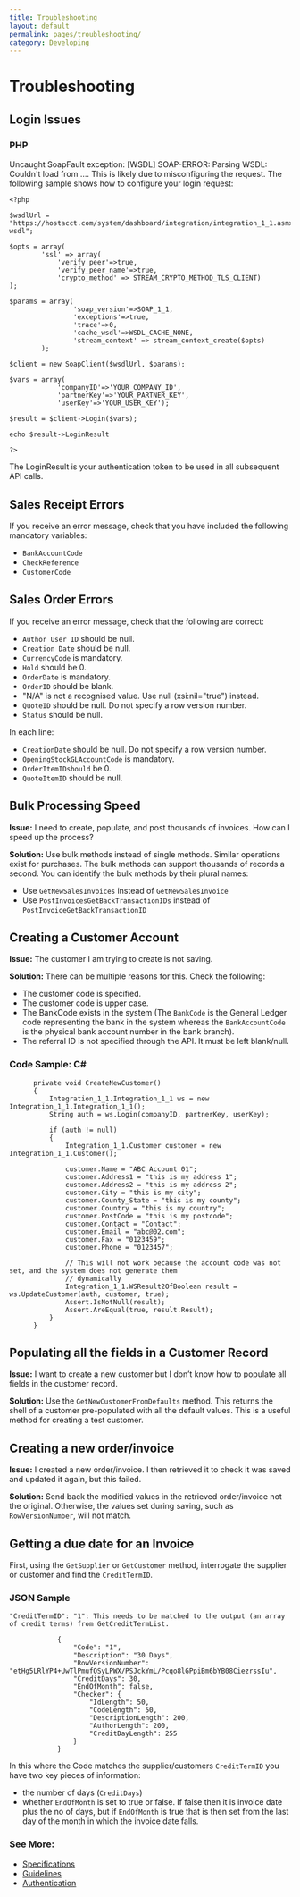 ```yaml
---
title: Troubleshooting
layout: default
permalink: pages/troubleshooting/
category: Developing
---
```


# Troubleshooting 

## Login Issues
### PHP
Uncaught SoapFault exception: [WSDL] SOAP-ERROR: Parsing WSDL: Couldn't load from ....
This is likely due to misconfiguring the request. The following sample shows how to configure your login request:
```
<?php

$wsdlUrl = "https://hostacct.com/system/dashboard/integration/integration_1_1.asmx?wsdl";

$opts = array(
		'ssl' => array( 
			'verify_peer'=>true, 
			'verify_peer_name'=>true,
			'crypto_method' => STREAM_CRYPTO_METHOD_TLS_CLIENT)
);

$params = array(
                'soap_version'=>SOAP_1_1,
                'exceptions'=>true,
                'trace'=>0,
                'cache_wsdl'=>WSDL_CACHE_NONE,
                'stream_context' => stream_context_create($opts)
        );

$client = new SoapClient($wsdlUrl, $params);

$vars = array(
			'companyID'=>'YOUR_COMPANY_ID',
			'partnerKey'=>'YOUR_PARTNER_KEY',
			'userKey'=>'YOUR_USER_KEY');
			
$result = $client->Login($vars);

echo $result->LoginResult

?>
```
The LoginResult is your authentication token to be used in all subsequent API calls.


## Sales Receipt Errors
If you receive an error message, check that you have included the following mandatory variables:
- `BankAccountCode` 
- `CheckReference `
- `CustomerCode` 

## Sales Order Errors
If you receive an error message, check that the following are correct:
-	`Author User ID` should be null. 
-	`Creation Date` should be null. 
-	`CurrencyCode` is mandatory.
-	`Hold` should be 0.
-	`OrderDate` is mandatory.
-	`OrderID` should be blank.
-	"N/A" is not a recognised value. Use null (xsi:nil="true") instead. 
-	`QuoteID` should be null. Do not specify a row version number.
-	`Status` should be null.

In each line:
-	`CreationDate` should be null. Do not specify a row version number. 
-	`OpeningStockGLAccountCode` is mandatory.
-	`OrderItemIDshould` be 0.
-	`QuoteItemID` should be null.

## Bulk Processing Speed
**Issue:** I need to create, populate, and post thousands of invoices. How can I speed up the process? 

**Solution:** 
Use bulk methods instead of single methods. Similar operations exist for purchases. 
The bulk methods can support thousands of records a second. You can identify the bulk methods by their plural names:
-	Use `GetNewSalesInvoices` instead of `GetNewSalesInvoice` 
-	Use `PostInvoicesGetBackTransactionIDs` instead of `PostInvoiceGetBackTransactionID` 

## Creating a Customer Account
**Issue:** The customer I am trying to create is not saving.

**Solution:**
There can be multiple reasons for this. Check the following:
-	The customer code is specified.
-	The customer code is upper case.
-	The BankCode  exists in the system (The `BankCode` is the General Ledger code representing the bank in the system whereas the `BankAccountCode` is the physical bank account number in the bank branch).
-	The referral ID is not specified through the API. It must be left blank/null.

### Code Sample: C#
```
      private void CreateNewCustomer()
      {
	      Integration_1_1.Integration_1_1 ws = new Integration_1_1.Integration_1_1();
	      String auth = ws.Login(companyID, partnerKey, userKey);

	      if (auth != null)
	      {
		      Integration_1_1.Customer customer = new Integration_1_1.Customer();

		      customer.Name = "ABC Account 01";
		      customer.Address1 = "this is my address 1";
		      customer.Address2 = "this is my address 2";
		      customer.City = "this is my city";
		      customer.County_State = "this is my county";
		      customer.Country = "this is my country";
		      customer.PostCode = "this is my postcode";
		      customer.Contact = "Contact";
		      customer.Email = "abc@02.com";
		      customer.Fax = "0123459";
		      customer.Phone = "0123457";

		      // This will not work because the account code was not set, and the system does not generate them
		      // dynamically
		      Integration_1_1.WSResult2OfBoolean result = ws.UpdateCustomer(auth, customer, true);
		      Assert.IsNotNull(result);
		      Assert.AreEqual(true, result.Result);
	      }
      }
```

## Populating all the fields in a Customer Record
**Issue:** I want to create a new customer but I don’t know how to populate all fields in the customer record.

**Solution:** Use the `GetNewCustomerFromDefaults` method. This returns the shell of a customer pre-populated with all the default values. This is a useful method for creating a test customer.
 
## Creating a new order/invoice

**Issue:** I created a new order/invoice. I then retrieved it to check it was saved and updated it again, but this failed.

**Solution:** Send back the modified values in the retrieved order/invoice not the original. Otherwise, the values set during saving, such as `RowVersionNumber`, will not match.

## Getting a due date for an Invoice

First, using the `GetSupplier` or `GetCustomer` method, interrogate the supplier or customer and find the `CreditTermID`.

### JSON Sample
```
"CreditTermID": "1": This needs to be matched to the output (an array of credit terms) from GetCreditTermList.

            {
                "Code": "1",
                "Description": "30 Days",
                "RowVersionNumber": "etHg5LRlYP4+UwTlPmufOSyLPWX/PSJckYmL/Pcqo8lGPpiBm6bYB08CiezrssIu",
                "CreditDays": 30,
                "EndOfMonth": false,
                "Checker": {
                    "IdLength": 50,
                    "CodeLength": 50,
                    "DescriptionLength": 200,
                    "AuthorLength": 200,
                    "CreditDayLength": 255
                }
            }
```

In this where the Code matches the supplier/customers `CreditTermID` you have two key pieces of information:
-	the number of days (`CreditDays`)
-	whether `EndOfMonth` is set to true or false. If false then it is invoice date plus the no of days, but if `EndOfMonth` is true that is then set from the last day of the month in which the invoice date falls.

### See More:
- [Specifications](/pages/specifications/)
- [Guidelines](/pages/guidelines/)
- [Authentication](/pages/authentication/)